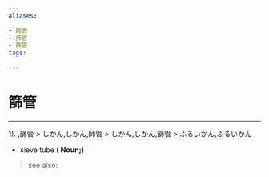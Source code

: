 ```yaml
---
aliases:
    
- 篩管
- 師管
- 篩管
tags:
    
---
```


# 篩管
---
1).
,篩管 > しかん,しかん,師管 > しかん,しかん,篩管 > ふるいかん,ふるいかん

- sieve tube
**( Noun;)**
> see also: 
            